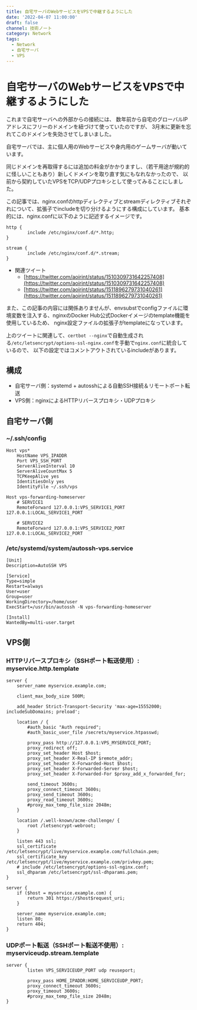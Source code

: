 ```yaml
---
title: 自宅サーバのWebサービスをVPSで中継するようにした
date: '2022-04-07 11:00:00'
draft: false
channel: 技術ノート
category: Network
tags:
  - Network
  - 自宅サーバ
  - VPS
---
```

# 自宅サーバのWebサービスをVPSで中継するようにした

これまで自宅サーバへの外部からの接続には、
数年前から自宅のグローバルIPアドレスにフリーのドメインを紐づけて使っていたのですが、
3月末に更新を忘れてこのドメインを失効させてしまいました。

自宅サーバでは、主に個人用のWebサービスや身内用のゲームサーバが動いています。

同じドメインを再取得するには追加の料金がかかりますし、（若干用途が規約的に怪しいこともあり）新しくドメインを取り直す気にもなれなかったので、
以前から契約していたVPSをTCP/UDPプロキシとして使ってみることにしました。

この記事では、nginx.confのhttpディレクティブとstreamディレクティブそれぞれについて、拡張子でincludeを切り分けるようにする構成にしています。
基本的には、nginx.confに以下のように記述するイメージです。

```nginx
http {
        include /etc/nginx/conf.d/*.http;
}

stream {
        include /etc/nginx/conf.d/*.stream;
}
```

- 関連ツイート
    - [https://twitter.com/aoirint/status/1510309731642257408](https://twitter.com/aoirint/status/1510309731642257408)
    - [https://twitter.com/aoirint/status/1511896279731040261](https://twitter.com/aoirint/status/1511896279731040261)

また、この記事の内容には関係ありませんが、envsubstでconfigファイルに環境変数を注入する、nginxのDocker Hub公式Dockerイメージのtemplate機能を使用しているため、
nginx設定ファイルの拡張子がtemplateになっています。

上のツイートに関連して、`certbot --nginx`で自動生成される`/etc/letsencrypt/options-ssl-nginx.conf`を手動で`nginx.conf`に統合しているので、
以下の設定ではコメントアウトされているincludeがあります。

## 構成

- 自宅サーバ側：systemd + autosshによる自動SSH接続＆リモートポート転送
- VPS側：nginxによるHTTPリバースプロキシ・UDPプロキシ

## 自宅サーバ側

### ~/.ssh/config

```ssh
Host vps*
    HostName VPS_IPADDR
    Port VPS_SSH_PORT
    ServerAliveInterval 10
    ServerAliveCountMax 5
    TCPKeepAlive yes
    IdentitiesOnly yes
    IdentityFile ~/.ssh/vps

Host vps-forwarding-homeserver
    # SERVICE1
    RemoteForward 127.0.0.1:VPS_SERVICE1_PORT 127.0.0.1:LOCAL_SERVICE1_PORT

    # SERVICE2
    RemoteForward 127.0.0.1:VPS_SERVICE2_PORT 127.0.0.1:LOCAL_SERVICE2_PORT
```

### /etc/systemd/system/autossh-vps.service

```systemd
[Unit]
Description=AutoSSH VPS

[Service]
Type=simple
Restart=always
User=user
Group=user
WorkingDirectory=/home/user
ExecStart=/usr/bin/autossh -N vps-forwarding-homeserver

[Install]
WantedBy=multi-user.target
```

## VPS側

### HTTPリバースプロキシ（SSHポート転送使用）: myservice.http.template

```nginx
server {
    server_name myservice.example.com;

    client_max_body_size 500M;

    add_header Strict-Transport-Security 'max-age=15552000; includeSubDomains; preload';

    location / {
        #auth_basic "Auth required";
        #auth_basic_user_file /secrets/myservice.htpasswd;

        proxy_pass http://127.0.0.1:VPS_MYSERVICE_PORT;
        proxy_redirect off;
        proxy_set_header Host $host;
        proxy_set_header X-Real-IP $remote_addr;
        proxy_set_header X-Forwarded-Host $host;
        proxy_set_header X-Forwarded-Server $host;
        proxy_set_header X-Forwarded-For $proxy_add_x_forwarded_for;

        send_timeout 3600s;
        proxy_connect_timeout 3600s;
        proxy_send_timeout 3600s;
        proxy_read_timeout 3600s;
        #proxy_max_temp_file_size 2048m;
    }

    location /.well-known/acme-challenge/ {
        root /letsencrypt-webroot;
    }

    listen 443 ssl;
    ssl_certificate /etc/letsencrypt/live/myservice.example.com/fullchain.pem;
    ssl_certificate_key /etc/letsencrypt/live/myservice.example.com/privkey.pem;
    # include /etc/letsencrypt/options-ssl-nginx.conf;
    ssl_dhparam /etc/letsencrypt/ssl-dhparams.pem;
}

server {
    if ($host = myservice.example.com) {
        return 301 https://$host$request_uri;
    }

    server_name myservice.example.com;
    listen 80;
    return 404;
}
```

### UDPポート転送（SSHポート転送不使用）: myserviceudp.stream.template

```nginx
server {
        listen VPS_SERVICEUDP_PORT udp reuseport;

        proxy_pass HOME_IPADDR:HOME_SERVICEUDP_PORT;
        proxy_connect_timeout 3600s;
        proxy_timeout 3600s;
        #proxy_max_temp_file_size 2048m;
}
```
